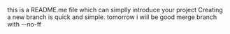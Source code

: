this is a README.me file which can simplly introduce your project
Creating a new branch is quick and simple.
tomorrow i wiil be good
merge branch with --no-ff